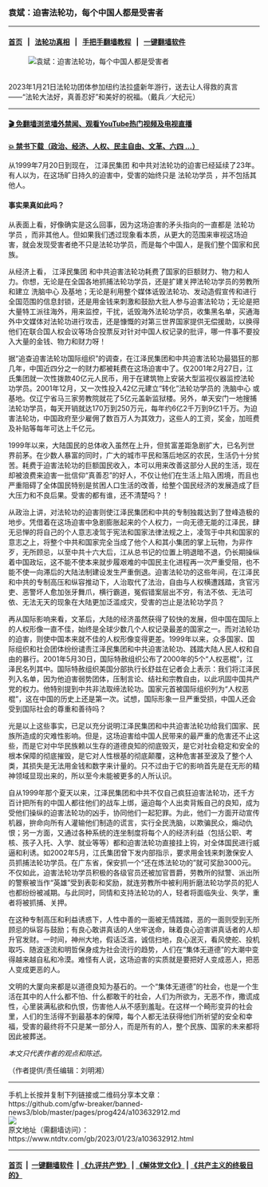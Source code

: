 ### 袁斌：迫害法轮功，每个中国人都是受害者
------------------------

#### [首页](https://github.com/gfw-breaker/banned-news3/blob/master/README.md) &nbsp;&nbsp;|&nbsp;&nbsp; [法轮功真相](https://github.com/begood0513/basic/blob/master/README.md)  &nbsp;&nbsp;|&nbsp;&nbsp; [手把手翻墙教程](https://github.com/gfw-breaker/guides/wiki)  &nbsp;&nbsp;|&nbsp;&nbsp; [一键翻墙软件](https://github.com/gfw-breaker/nogfw/blob/master/README.md)  



<div><div class="featured_image">
 <figure>
  <img alt="袁斌：迫害法轮功，每个中国人都是受害者" src="https://i.ntdtv.com/assets/uploads/2023/01/de731190636c2355baa82a0da8d78eb8-800x450.jpg"/>
 </figure><br/>
 <span class="caption">
  2023年1月21日法轮功团体参加纽约法拉盛新年游行，送去让人得救的真言——“法轮大法好，真善忍好”和美好的祝福。（戴兵／大纪元）
 </span>
</div>
</div><hr/>

#### [ 🎬  免翻墙浏览墙外禁闻、观看YouTube热门视频及电视直播](https://github.com/gfw-breaker/HelloWorld)

#### [ 💥  禁书下载（政治、经济、人权、民主自由、文革、六四 ...）](https://github.com/gfw-breaker/books/blob/master/README.md)

<div><div class="post_content" itemprop="articleBody">
 <p>
  从1999年7月20日到现在，
  <ok href="https://www.ntdtv.com/gb/江泽民集团.htm">
   江泽民集团
  </ok>
  和中共对法轮功的迫害已经延续了23年。有人以为，在这场旷日持久的迫害中，受害的始终只是
  <ok href="https://www.ntdtv.com/gb/法轮功学员.htm">
   法轮功学员
  </ok>
  ，并不包括其他人。
 </p>
 <h4>
  事实果真如此吗？
 </h4>
 <p>
  从表面上看，好像确实是这么回事，因为这场迫害的矛头指向的一直都是
  <ok href="https://www.ntdtv.com/gb/法轮功学员.htm">
   法轮功学员
  </ok>
  ，而非其他人。但如果我们透过现象看本质，从更大的范围来审视这场迫害，就会发现受害者绝不只是法轮功学员，而是每个中国人，是我们整个国家和民族。
 </p>
 <p>
  从经济上看，
  <ok href="https://www.ntdtv.com/gb/江泽民集团.htm">
   江泽民集团
  </ok>
  和中共迫害法轮功耗费了国家的巨额财力、物力和人力。你想，无论是在全国各地抓捕法轮功学员，还是扩建关押法轮功学员的劳教所和建立
  <ok href="https://www.ntdtv.com/gb/洗脑中心.htm">
   洗脑中心
  </ok>
  及基地；无论是利用整个媒体诋毁法轮功、发动造假宣传和进行全国范围的信息封锁，还是用金钱来刺激和鼓励大批人参与迫害法轮功；无论是把大量特工派往海外，用来监控，干扰，诋毁海外法轮功学员，收集黑名单，买通海外中文媒体对法轮功进行攻击，还是慷慨的对第三世界国家提供无偿援助，以换得他们在联合国人权会议等场合投票反对针对中国人权记录的批评，哪一件事不要投入大量的金钱、物力和财力呀！
 </p>
 <p>
  据“追查迫害法轮功国际组织”的调查，在江泽民集团和中共迫害法轮功最猖狂的那几年，中国近四分之一的财力都被耗费在这场迫害中了。仅2001年2月27日，江氏集团就一次性拨款40亿元人民币，用于在建筑物上安装大型监视仪器监控法轮功学员。2001年12月，又一次性投入42亿元建立“转化”法轮功学员的
  <ok href="https://www.ntdtv.com/gb/洗脑中心.htm">
   洗脑中心
  </ok>
  或基地。仅辽宁省马三家劳教院就花了5亿元盖新监狱楼。另外，单天安门一地搜捕法轮功学员，每天开销就达170万到250万元，每年约6亿2千万到9亿1千万。为迫害法轮功，中国政府至少雇佣了数百万人为其效力，这些人的工资，奖金，加班费及补贴等每年可达上千亿元。
 </p>
 <p>
  1999年以来，大陆国民的总体收入虽然在上升，但贫富差距急剧扩大，已名列世界前茅。在少数人暴富的同时，广大的城市平民和落后地区的农民，生活仍十分贫苦。耗费于迫害法轮功的巨额国民收入，本可以用来改善这部分人民的生活，现在却被浪费来迫害一批信仰“真善忍”的好人，不仅让他们在生活上陷入困境，而且也严重阻碍了全体国民特别是贫困人口生活的改善，给整个国民经济的发展造成了巨大压力和不良后果。受害的都有谁，还不清楚吗？！
 </p>
 <p>
  从政治上讲，对法轮功的迫害则使江泽民集团和中共的专制独裁达到了登峰造极的地步。凭借着在这场迫害中急剧膨胀起来的个人权力，一向无德无能的江泽民，肆无忌惮的将自己的个人意志凌驾于宪法和国家法律法规之上，凌驾于中共和国家的意志之上，将整个中共和国家完全当成了他个人和其小集团的掌上玩物，为非作歹，无所顾忌，以至中共十六大后，江从总书记的位置上明退暗不退，仍长期操纵着中国政坛，这不能不使本来就步履艰难的中国民主化进程再一次严重受阻，也不能不使一向滞后的大陆法制建设发生严重倒退。迫害法轮功的这些年间，在江泽民和中共的专制高压和纵容推动下，人治取代了法治，自由与人权横遭践踏，贪官污吏、恶警坏人愈加张牙舞爪，横行霸道，冤假错案层出不穷，有法不依、无法可依、无法无天的现象在大陆更加泛滥成灾，受害的岂止是法轮功学员？
 </p>
 <p>
  再从国际影响来看，文革后，大陆的经济虽然获得了较快的发展，但中国在国际上的人权形像一直不佳，始终是全球少数几个人权记录最差的国家之一。而对法轮功的迫害，则使中国本来就不佳的人权形像变得更差。1999年以来，众多国家、国际组织和社会团体纷纷谴责江泽民集团和中共迫害法轮功、践踏大陆人民人权和自由的暴行。2001年5月30日，国际特赦组织公布了2000年的5个“人权恶棍”，江泽民名列其中。国际特赦组织美国分部执行长舒兹在记者会上表示：我们将江泽民列入名单，因为他迫害弱势团体，压制言论、结社和宗教自由，以此巩固中国共产党的权力。他特别提到中共非法取缔法轮功。国家元首被国际组织列为“人权恶棍”，这在中国的历史上还是第一次。试想，国际形象一旦严重受损，中国人还会受到国际社会的尊重和善待吗？
 </p>
 <p>
  光是以上这些事实，已足以充分说明江泽民集团和中共迫害法轮功给我们国家、民族所造成的灾难性影响。但是，这场迫害给中国人民带来的最严重的危害还不止这些，而是它对中华民族赖以生存的道德良知的彻底毁灭，是它对社会稳定和安全的根本保障的彻底摧毁，是它对人性根基的彻底颠覆，这种危害甚至波及了整个人类，其损失是无法用金钱和数字来计量的。只不过由于它的影响首先是在无形的精神领域显现出来的，所以至今未能被更多的人所认识。
 </p>
 <p>
  自从1999年那个夏天以来，江泽民集团和中共不仅自己疯狂迫害法轮功，还千方百计把所有的中国人都往他们的战车上绑，逼迫每个人出卖背叛自己的良知，成为受他们操纵的迫害法轮功的凶手，协同他们一起犯罪。为此，他们一方面开动宣传机器，拚命向所有人灌输他们制造的谎言，实行全民洗脑，以欺骗民众，煽动仇恨；另一方面，又通过各种系统的连坐制度将每个人的经济利益（包括公职、考核、孩子入托、入学、就业等等）都和迫害法轮功直接挂上钩，对全体国民进行威逼和利诱。如2002年5月，江氏集团曾下发内部指示，要求用金钱来刺激保安人员抓捕法轮功学员。在广东省，保安抓一个“还在炼法轮功的”就可奖励3000元。不仅如此，迫害法轮功学员积极的各级官员还被加官晋爵，劳教所的狱警、派出所的警察被当作“英雄”受到表彰和奖励，就连劳教所中被利用折磨法轮功学员的犯人也都纷纷被减期。与此同时，同情和支持法轮功的人，轻者将面临失业、失学，重者将被抓捕、关押。
 </p>
 <p>
  在这种专制高压和利益诱惑下，人性中善的一面被无情践踏，恶的一面则受到无所顾忌的纵容与鼓励；有良心敢讲真话的人坐牢送命，昧着良心迫害讲真话者的人却升官发财。一时间，神州大地，假话泛滥，诚信扫地，良心泯灭，看风使舵、投机取巧、随波逐流和明哲保身成为社会流行的趋势，人们在“集体无道德”的大潮中变得越来越自私和冷漠。难怪有人说，这场迫害的实质就是要把好人变成恶人，把恶人变成更恶的人。
 </p>
 <p>
  文明的大厦向来都是以道德良知为基石的。一个“集体无道德”的社会，也是一个生活在其中的人什么都不怕、什么都敢干的社会，人们为所欲为，无恶不作，撒谎成性，心里装满私欲和仇恨，伤害他人从不感到羞耻。在这样一个畸形变异的社会里，人们的生活得不到最基本的保障，每个人都无法获得他们所祈望的安全和幸福，受害的最终将不只是某一部分人，而是所有的人，整个民族、国家的未来都将因此被葬送。
 </p>
 <p>
  <em>
   本文只代表作者的观点和陈述。
  </em>
 </p>
 <p>
  （作者提供/责任编辑：刘明湘）
 </p>
 <div class="single_ad">
 </div>
</div>
</div>
<hr/>
手机上长按并复制下列链接或二维码分享本文章：<br/>
https://github.com/gfw-breaker/banned-news3/blob/master/pages/prog424/a103632912.md <br/>
<a href='https://github.com/gfw-breaker/banned-news3/blob/master/pages/prog424/a103632912.md'><img src='https://github.com/gfw-breaker/banned-news3/blob/master/pages/prog424/a103632912.md.png'/></a> <br/>
原文地址（需翻墙访问）：https://www.ntdtv.com/gb/2023/01/23/a103632912.html


------------------------
#### [首页](https://github.com/gfw-breaker/banned-news3/blob/master/README.md) &nbsp;|&nbsp; [一键翻墙软件](https://github.com/gfw-breaker/nogfw/blob/master/README.md) &nbsp;| [《九评共产党》](https://github.com/gfw-breaker/9ping.md/blob/master/README.md#九评之一评共产党是什么) | [《解体党文化》](https://github.com/gfw-breaker/jtdwh.md/blob/master/README.md) | [《共产主义的终极目的》](https://github.com/gfw-breaker/gczydzjmd.md/blob/master/README.md)


<img src='http://gfw-breaker.win/banned-news3/pages/prog424/a103632912.md' width='0px' height='0px'/>